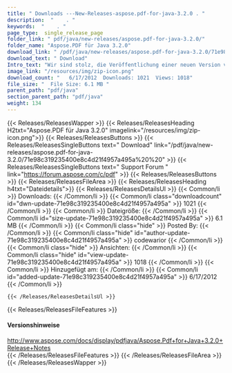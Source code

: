 ```yaml
---
title: " Downloads ---New-Releases-aspose.pdf-for-java-3.2.0 . "
description:  "    . " 
keywords:  "    . " 
page_type:  single_release_page
folder_link: " pdf/java/new-releases/aspose.pdf-for-java-3.2.0/"
folder_name: "Aspose.PDF für Java 3.2.0"
download_link: " /pdf/java/new-releases/aspose.pdf-for-java-3.2.0/71e98c319235400e8c4d21f4957a495a"
download_text: " Download"
Intro_text: "Wir sind stolz, die Veröffentlichung einer neuen Version von Aspose.Pdf für Java 3.2 bekannt zu geben..."
image_link: "/resources/img/zip-icon.png"
download_count: "   6/17/2012  Downloads: 1021  Views: 1018"
file_size: "  File Size: 6.1 MB "
parent_path: "pdf/java"
section_parent_path: "pdf/java"
weight: 134
---
```


{{< Releases/ReleasesWapper >}}
  {{< Releases/ReleasesHeading H2txt="Aspose.PDF für Java 3.2.0" imagelink="/resources/img/zip-icon.png">}}
  {{< Releases/ReleasesButtons >}}
    {{< Releases/ReleasesSingleButtons text=" Download" link="/pdf/java/new-releases/aspose.pdf-for-java-3.2.0/71e98c319235400e8c4d21f4957a495a%20%20" >}}
    {{< Releases/ReleasesSingleButtons text=" Support Forum " link="https://forum.aspose.com/c/pdf" >}}
  {{< Releases/ReleasesButtons >}}
  {{< Releases/ReleasesFileArea >}}
    {{< Releases/ReleasesHeading h4txt="Dateidetails">}}
    {{< Releases/ReleasesDetailsUl >}}
            {{< Common/li >}} Downloads: {{< /Common/li >}}
      {{< Common/li class="downloadcount" id="dwn-update-71e98c319235400e8c4d21f4957a495a" >}} 1021 {{< /Common/li >}}
      {{< Common/li >}} Dateigröße: {{< /Common/li >}}
      {{< Common/li id="size-update-71e98c319235400e8c4d21f4957a495a" >}} 6.1 MB {{< /Common/li >}} 
      {{< Common/li  class="hide" >}} Posted By: {{< /Common/li >}} 
      {{< Common/li class="hide" id="author-update-71e98c319235400e8c4d21f4957a495a" >}} codewarior {{< /Common/li >}}
      {{< Common/li class="hide" >}} Ansichten: {{< /Common/li >}}
      {{< Common/li class="hide" id="view-update-71e98c319235400e8c4d21f4957a495a" >}} 1018 {{< /Common/li >}}
      {{< Common/li >}} Hinzugefügt am: {{< /Common/li >}}
      {{< Common/li id="added-update-71e98c319235400e8c4d21f4957a495a" >}} 6/17/2012 {{< /Common/li >}} 

    {{< /Releases/ReleasesDetailsUl >}}

  {{< Releases/ReleasesFileFeatures >}}
      <h4>Versionshinweise</h4><div> <a href="http://www.aspose.com/docs/display/pdfjava/Aspose.Pdf+for+Java+3.2.0+Release+Notes">http://www.aspose.com/docs/display/pdfjava/Aspose.Pdf+for+Java+3.2.0+Release+Notes</a></div>
  {{< /Releases/ReleasesFileFeatures >}}
 {{< /Releases/ReleasesFileArea >}}
{{< /Releases/ReleasesWapper >}}



